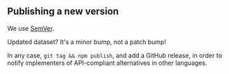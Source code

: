 Publishing a new version
------------------------

We use [SemVer](http://semver.org).

Updated dataset? It's a minor bump, not a patch bump!

In any case, `git tag && npm publish`, and add a GitHub release, in order to notify implementers of API-compliant alternatives in other languages.
